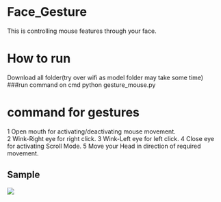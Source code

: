 # Face_Gesture
This is controlling mouse features through your face.

# How to run
Download all folder(try over wifi as model folder may take some time)
###run command on cmd  python gesture_mouse.py

# command for gestures
1 Open mouth for activating/deactivating mouse movement.<br/>
2 Wink-Right eye for right click.
3 Wink-Left eye for left click.
4 Close eye for activating Scroll Mode.
5 Move your Head in direction of required movement.
## Sample
![](https://raw.githubusercontent.com/bansal-dhruv/Face_Gesture/blob/master/Sample/example.gif)
